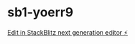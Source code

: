 # sb1-yoerr9

[Edit in StackBlitz next generation editor ⚡️](https://stackblitz.com/~/github.com/ejacques/sb1-yoerr9)